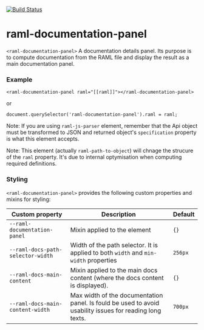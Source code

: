 [![Build Status](https://travis-ci.org/advanced-rest-client/raml-documentation-panel.svg?branch=master)](https://travis-ci.org/advanced-rest-client/raml-documentation-panel)  

# raml-documentation-panel

`<raml-documentation-panel>` A documentation details panel.
Its purpose is to compute documentation from the RAML file and display the
result as a main documentation panel.

### Example
```
<raml-documentation-panel raml="[[raml]]"></raml-documentation-panel>
```
or
```
document.querySelector('raml-documentation-panel').raml = raml;
```

Note: If you are using `raml-js-parser` element, remember that the Api object must be transformed
to JSON and returned object's `specification` property is what this element accepts.

Note: This element (actually `raml-path-to-object`) will chnage the strucure of the `raml` property.
It's due to internal optymisation when computing required definitions.

### Styling
`<raml-documentation-panel>` provides the following custom properties and mixins for styling:

Custom property | Description | Default
----------------|-------------|----------
`--raml-documentation-panel` | Mixin applied to the element | `{}`
`--raml-docs-path-selector-width` | Width of the path selector. It is applied to both `width` and `min-width` properties | `256px`
`--raml-docs-main-content` | Mixin applied to the main docs content (where the docs content is displayed). | `{}`
`--raml-docs-main-content-width` | Max width of the documentation panel. Is fould be used to avoid usability issues for reading long texts. | `700px`


